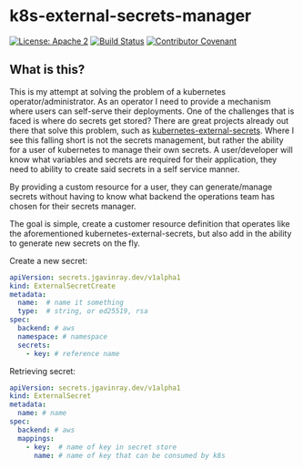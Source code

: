 # k8s-external-secrets-manager
[![License: Apache 2](https://img.shields.io/badge/license-Apache%202-blue)](LICENSE) 
[![Build Status](https://cloud.drone.io/api/badges/jgavinray/k8s-external-secret-manager/status.svg)](https://cloud.drone.io/jgavinray/k8s-external-secret-manager) 
[![Contributor Covenant](https://img.shields.io/badge/Contributor%20Covenant-1.2-0baaaa.svg)](code_of_conduct.md)

## What is this?
This is my attempt at solving the problem of a kubernetes operator/administrator. 
As an operator I need to provide a mechanism where users can self-serve their deployments. 
One of the challenges that is faced is where do secrets get stored? 
There are great projects already out there that solve this problem, such as [kubernetes-external-secrets](https://github.com/external-secrets/kubernetes-external-secrets). 
Where I see this falling short is not the secrets management, but rather the ability for a user of kubernetes to manage their own secrets. 
A user/developer will know what variables and secrets are required for their application, they need to ability to create said secrets in a self service manner. 

By providing a custom resource for a user, they can generate/manage secrets without having to know what backend the operations team has chosen for their secrets manager.    

The goal is simple, create a customer resource definition that operates like the aforementioned kubernetes-external-secrets, but also add in the ability to generate new secrets on the fly.

Create a new secret:
```yaml
apiVersion: secrets.jgavinray.dev/v1alpha1
kind: ExternalSecretCreate
metadata:
  name:  # name it something
  type:  # string, or ed25519, rsa
spec:
  backend: # aws
  namespace: # namespace
  secrets:
    - key: # reference name
```

Retrieving secret:
```yaml
apiVersion: secrets.jgavinray.dev/v1alpha1
kind: ExternalSecret
metadata:
  name: # name
spec:
  backend: # aws
  mappings:
    - key:  # name of key in secret store
      name: # name of key that can be consumed by k8s
```
